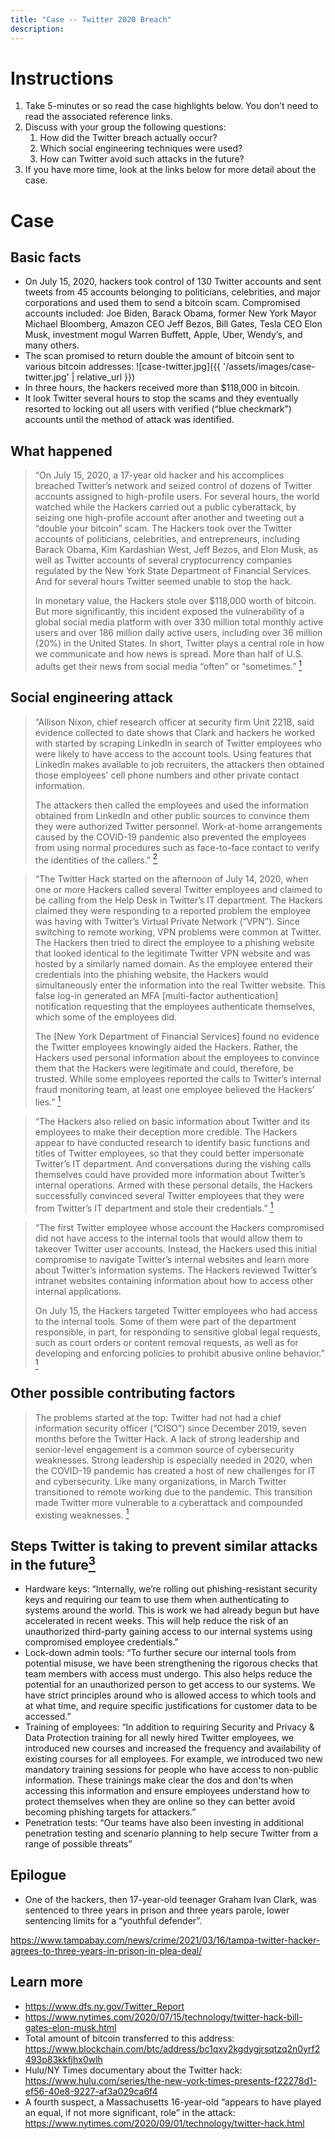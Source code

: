 ```yaml
---
title: "Case -- Twitter 2020 Breach"
description:
---
```


# Instructions

1.	Take 5-minutes or so read the case highlights below. You don’t need to read the associated reference links.
2.	Discuss with your group the following questions:
    1.	How did the Twitter breach actually occur?
    1.	Which social engineering techniques were used?
    1.	How can Twitter avoid such attacks in the future?
3.	If you have more time, look at the links below for more detail about the case.

# Case

## Basic facts

*	On July 15, 2020, hackers took control of 130 Twitter accounts and sent tweets from 45
  accounts belonging to politicians, celebrities, and major corporations and used them to send a bitcoin scam. Compromised accounts included: Joe Biden, Barack Obama, former New York Mayor Michael Bloomberg, Amazon CEO Jeff Bezos, Bill Gates, Tesla CEO Elon Musk, investment mogul Warren Buffett, Apple, Uber, Wendy’s, and many others.
*	The scan promised to return double the amount of bitcoin sent to various bitcoin
  addresses:
  ![case-twitter.jpg]({{ '/assets/images/case-twitter.jpg' | relative_url }})
*	In three hours, the hackers received more than $118,000 in bitcoin.
*	It look Twitter several hours to stop the scams and they eventually resorted to
  locking out all users with verified (“blue checkmark”) accounts until the method of attack was identified.

## What happened

> “On July 15, 2020, a 17-year old hacker and his accomplices breached Twitter’s network and seized control of dozens of Twitter accounts assigned to high-profile users. For several hours, the world watched while the Hackers carried out a public cyberattack, by seizing one high-profile account after another and tweeting out a “double your bitcoin” scam. The Hackers took over the Twitter accounts of politicians, celebrities, and entrepreneurs, including Barack Obama, Kim Kardashian West, Jeff Bezos, and Elon Musk, as well as Twitter accounts of several cryptocurrency companies regulated by the New York State Department of Financial Services. And for several hours Twitter seemed unable to stop the hack.
>
> In monetary value, the Hackers stole over $118,000 worth of bitcoin. But more significantly, this incident exposed the vulnerability of a global social media platform with over 330 million total monthly active users and over 186 million daily active users, including over 36 million (20%) in the United States. In short, Twitter plays a central role in how we communicate and how news is spread. More than half of U.S. adults get their news from social media “often” or “sometimes.”
[<sup>1</sup>][1]

## Social engineering attack

> “Allison Nixon, chief research officer at security firm Unit 221B, said evidence collected to date shows that Clark and hackers he worked with started by scraping LinkedIn in search of Twitter employees who were likely to have access to the account tools. Using features that LinkedIn makes available to job recruiters, the attackers then obtained those employees' cell phone numbers and other private contact information.
>
>The attackers then called the employees and used the information obtained from LinkedIn and other public sources to convince them they were authorized Twitter personnel. Work-at-home arrangements caused by the COVID-19 pandemic also prevented the employees from using normal procedures such as face-to-face contact to verify the identities of the callers.”
[<sup>2</sup>][2]

>“The Twitter Hack started on the afternoon of July 14, 2020, when one or more Hackers called several Twitter employees and claimed to be calling from the Help Desk in Twitter’s IT department. The Hackers claimed they were responding to a reported problem the employee was having with Twitter’s Virtual Private Network (“VPN”). Since switching to remote working, VPN problems were common at Twitter. The Hackers then tried to direct the employee to a phishing website that looked identical to the legitimate Twitter VPN website and was hosted by a similarly named domain. As the employee entered their credentials into the phishing website, the Hackers would simultaneously enter the information into the real Twitter website. This false log-in generated an MFA [multi-factor authentication] notification requesting that the employees authenticate themselves, which some of the employees did.
>
>The [New York Department of Financial Services] found no evidence the Twitter employees knowingly aided the Hackers. Rather, the Hackers used personal information about the employees to convince them that the Hackers were legitimate and could, therefore, be trusted. While some employees reported the calls to Twitter’s internal fraud monitoring team, at least one employee believed the Hackers’ lies.”
[<sup>1</sup>][1]

>“The Hackers also relied on basic information about Twitter and its employees to make their deception more credible. The Hackers appear to have conducted research to identify basic functions and titles of Twitter employees, so that they could better impersonate Twitter’s IT department. And conversations during the vishing calls themselves could have provided more information about Twitter’s internal operations. Armed with these personal details, the Hackers successfully convinced several Twitter employees that they were from Twitter’s IT department and stole their credentials.”
[<sup>1</sup>][1]

>“The first Twitter employee whose account the Hackers compromised did not have access to the internal tools that would allow them to takeover Twitter user accounts. Instead, the Hackers used this initial compromise to navigate Twitter’s internal websites and learn more about Twitter’s information systems. The Hackers reviewed Twitter’s intranet websites containing information about how to access other internal applications.
>
>On July 15, the Hackers targeted Twitter employees who had access to the internal tools. Some of them were part of the department responsible, in part, for responding to sensitive global legal requests, such as court orders or content removal requests, as well as for developing and enforcing policies to prohibit abusive online behavior.”
[<sup>1</sup>][1]

## Other possible contributing factors

>The problems started at the top: Twitter had not had a chief information security officer (“CISO”) since December 2019, seven months before the Twitter Hack. A lack of strong leadership and senior-level engagement is a common source of cybersecurity weaknesses. Strong leadership is especially needed in 2020, when the COVID-19 pandemic has created a host of new challenges for IT and cybersecurity. Like many organizations, in March Twitter transitioned to remote working due to the pandemic. This transition made Twitter more vulnerable to a cyberattack and compounded existing weaknesses.
[<sup>1</sup>][1]

## Steps Twitter is taking to prevent similar attacks in the future[<sup>3</sup>][3]

*	Hardware keys: “Internally, we’re rolling out phishing-resistant security keys and requiring our team to use them when authenticating to systems around the world. This is work we had already begun but have accelerated in recent weeks. This will help reduce the risk of an unauthorized third-party gaining access to our internal systems using compromised employee credentials.”
*	Lock-down admin tools: “To further secure our internal tools from potential misuse, we have been strengthening the rigorous checks that team members with access must undergo. This also helps reduce the potential for an unauthorized person to get access to our systems. We have strict principles around who is allowed access to which tools and at what time, and require specific justifications for customer data to be accessed.”
*	Training of employees: “In addition to requiring Security and Privacy & Data Protection training for all newly hired Twitter employees, we introduced new courses and increased the frequency and availability of existing courses for all employees. For example, we introduced two new mandatory training sessions for people who have access to non-public information. These trainings make clear the dos and don'ts when accessing this information and ensure employees understand how to protect
  themselves when they are online so they can better avoid becoming phishing targets for attackers.”
*	Penetration tests: “Our teams have also been investing in additional penetration testing and scenario planning to help secure Twitter from a range of possible threats”

## Epilogue

*	One of the hackers, then 17-year-old teenager Graham Ivan Clark, was sentenced to three years in prison and three years parole, lower sentencing limits for a “youthful defender”.

  <https://www.tampabay.com/news/crime/2021/03/16/tampa-twitter-hacker-agrees-to-three-years-in-prison-in-plea-deal/>

## Learn more

*	<https://www.dfs.ny.gov/Twitter_Report>
*	<https://www.nytimes.com/2020/07/15/technology/twitter-hack-bill-gates-elon-musk.html>
*	Total amount of bitcoin transferred to this address: <https://www.blockchain.com/btc/address/bc1qxy2kgdygjrsqtzq2n0yrf2493p83kkfjhx0wlh>
*	Hulu/NY Times documentary about the Twitter hack: <https://www.hulu.com/series/the-new-york-times-presents-f22278d1-ef56-40e8-9227-af3a029ca6f4>
*	A fourth suspect, a Massachusetts 16-year-old “appears to have played an equal, if not more significant, role” in the attack: <https://www.nytimes.com/2020/09/01/technology/twitter-hack.html>


[1]: https://www.dfs.ny.gov/Twitter_Report "Twitter Report, accessed 10/27/2020"
[2]: https://arstechnica.com/tech-policy/2020/07/florida-teen-arrested-charged-with-being-mastermind-of-twitter-hack/
[3]: https://blog.twitter.com/en_us/topics/company/2020/our-continued-work-to-keep-twitter-secure.html
